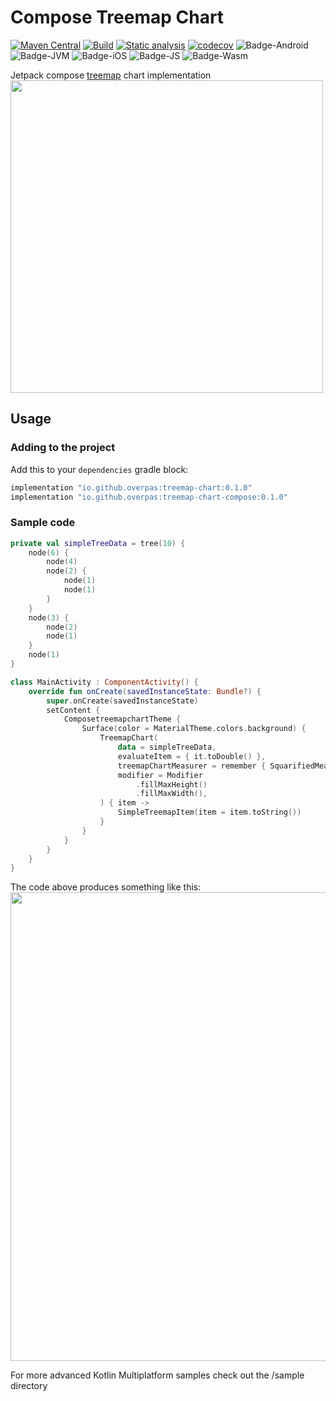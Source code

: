 # Compose Treemap Chart
[![Maven Central](https://maven-badges.herokuapp.com/maven-central/io.github.overpas/treemap-chart-compose/badge.svg)](https://maven-badges.herokuapp.com/maven-central/io.github.overpas/treemap-chart-compose)
[![Build](https://github.com/overpas/compose-treemap-chart/actions/workflows/build.yml/badge.svg)](https://github.com/overpas/compose-treemap-chart/actions/workflows/build.yml)
[![Static analysis](https://github.com/overpas/compose-treemap-chart/actions/workflows/static-analysis.yml/badge.svg)](https://github.com/overpas/compose-treemap-chart/actions/workflows/static-analysis.yml)
[![codecov](https://codecov.io/gh/overpas/compose-treemap-chart/branch/master/graph/badge.svg?token=CHYdQiizEr)](https://codecov.io/gh/overpas/compose-treemap-chart)
![Badge-Android](https://img.shields.io/badge/platform-android-blue)
![Badge-JVM](https://img.shields.io/badge/platform-jvm-blue)
![Badge-iOS](https://img.shields.io/badge/platform-ios-blue)
![Badge-JS](https://img.shields.io/badge/platform-js-blue)
![Badge-Wasm](https://img.shields.io/badge/platform-wasm-blue)

Jetpack compose [treemap](https://en.wikipedia.org/wiki/Treemapping) chart implementation
<img src="https://raw.githubusercontent.com/overpas/compose-treemap-chart/master/img/sample_complex_chart.png" width="500">

## Usage
### Adding to the project
Add this to your `dependencies` gradle block:
```gradle
implementation "io.github.overpas:treemap-chart:0.1.0"
implementation "io.github.overpas:treemap-chart-compose:0.1.0"
```
### Sample code
```kotlin
private val simpleTreeData = tree(10) {
    node(6) {
        node(4)
        node(2) {
            node(1)
            node(1)
        }
    }
    node(3) {
        node(2)
        node(1)
    }
    node(1)
}

class MainActivity : ComponentActivity() {
    override fun onCreate(savedInstanceState: Bundle?) {
        super.onCreate(savedInstanceState)
        setContent {
            ComposetreemapchartTheme {
                Surface(color = MaterialTheme.colors.background) {
                    TreemapChart(
                        data = simpleTreeData,
                        evaluateItem = { it.toDouble() },
                        treemapChartMeasurer = remember { SquarifiedMeasurer() },
                        modifier = Modifier
                            .fillMaxHeight()
                            .fillMaxWidth(),
                    ) { item ->
                        SimpleTreemapItem(item = item.toString())
                    }
                }
            }
        }
    }
}
```
The code above produces something like this:
<img src="https://raw.githubusercontent.com/overpas/compose-treemap-chart/master/img/sample_treemap.png" width="750">

For more advanced Kotlin Multiplatform samples check out the /sample directory
